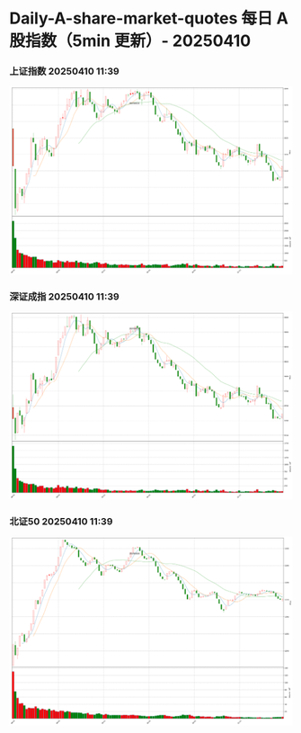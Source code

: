 
# Daily-A-share-market-quotes 每日 A 股指数（5min 更新）- 20250410

### 上证指数 20250410 11:39
![](./fig/2025/4/20250410-sh000001.png)

### 深证成指 20250410 11:39
![](./fig/2025/4/20250410-sz399001.png)

### 北证50 20250410 11:39
![](./fig/2025/4/20250410-bj899050.png)
